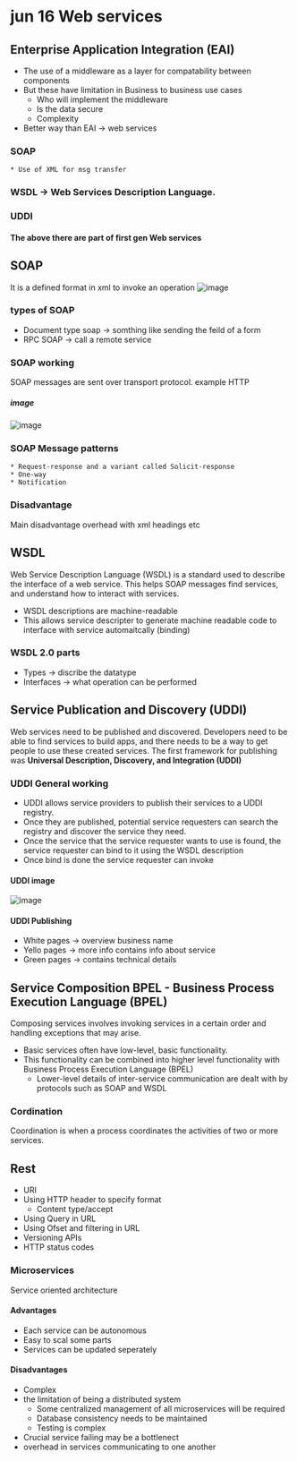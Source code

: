 # jun 16 Web services
## Enterprise Application Integration (EAI)
  * The use of a middleware as a layer for compatability between components
  *  But these have limitation in Business to business use cases
      *  Who will implement the middleware
      *  Is the data secure
      *  Complexity
  *  Better way than EAI -> web services
### SOAP
    * Use of XML for msg transfer
    
### WSDL ->  Web Services Description Language.
### UDDI

#### The above there are part of first gen Web services

## SOAP 
It is a defined format in xml to invoke an operation
![image](https://github.com/ronitwilson/system-design/assets/9934360/9295cef5-edee-41d4-a80a-60031e7026c9)


### types of SOAP
  * Document type soap -> somthing like sending the feild of a form
  * RPC SOAP -> call a remote service

### SOAP working
SOAP messages are sent over transport protocol.  example HTTP 

##### image 
![image](https://github.com/ronitwilson/system-design/assets/9934360/9123d819-eb78-43b2-811f-6896f98289e3)

### SOAP Message patterns
    * Request-response and a variant called Solicit-response
    * One-way
    * Notification

### Disadvantage 
Main disadvantage overhead with xml headings etc


## WSDL
Web Service Description Language (WSDL) is a standard used to describe the interface of a web service. This helps SOAP messages find services, and understand how to interact with services.

  * WSDL descriptions are machine-readable
  * This allows service descripter to generate machine readable code to interface with service automaitcally (binding)

 ### WSDL 2.0 parts
   *  Types -> discribe the datatype
   *  Interfaces -> what operation can be performed

## **Service Publication and Discovery (UDDI)**

Web services need to be published and discovered. Developers need to be able to find services to build apps, and there needs to be a way to get people to use these created services.
The first framework for publishing was **Universal Description, Discovery, and Integration (UDDI)**

### UDDI General working
* UDDI allows service providers to publish their services to a UDDI registry.
* Once they are published, potential service requesters can search the registry and discover the service they need.
* Once the service that the service requester wants to use is found, the service requester can bind to it using the WSDL description
* Once bind is done the service requester can invoke

#### UDDI image
![image](https://github.com/ronitwilson/system-design/assets/9934360/22e3e3c1-15fe-409d-b5fd-8bb3fa222ba9)

#### UDDI Publishing
* White pages -> overview business name
* Yello pages -> more info contains info about service
* Green pages -> contains technical details

## Service Composition BPEL - Business Process Execution Language (BPEL)
Composing services involves invoking services in a certain order and handling exceptions that may arise. 
* Basic services often have low-level, basic functionality.
* This functionality can be combined into higher level functionality with Business Process Execution Language (BPEL)
    * Lower-level details of inter-service communication are dealt with by protocols such as SOAP and WSDL
### Cordination
Coordination is when a process coordinates the activities of two or more services.


## Rest 
* URI
* Using HTTP header to specify format
  *   Content type/accept
* Using Query in URL
* Using Ofset and filtering in URL
* Versioning APIs
* HTTP status codes

### Microservices
Service oriented architecture
#### Advantages
* Each service can be autonomous
* Easy to scal some parts
* Services can be updated seperately
#### Disadvantages
* Complex
* the limitation of being a distributed system
    * Some centralized management of all microservices will be required
    * Database consistency needs to be maintained
    * Testing is complex
* Crucial service failing may be a bottlenect
* overhead in services communicating to one another
